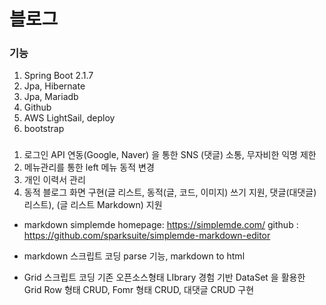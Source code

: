 # 블로그


### 기능
1. Spring Boot 2.1.7
2. Jpa, Hibernate
3. Jpa, Mariadb
4. Github
5. AWS LightSail, deploy
6. bootstrap

###
1. 로그인 API 연동(Google, Naver) 을 통한 SNS (댓글) 소통, 무자비한 익명 제한
2. 메뉴관리를 통한 left 메뉴 동적 변경
3. 개인 이력서 관리
4. 동적 블로그 화면 구현(글 리스트, 동적(글, 코드, 이미지) 쓰기 지원, 댓글(대댓글) 리스트), (글 리스트 Markdown) 지원



- markdown
simplemde
homepage: https://simplemde.com/
github : https://github.com/sparksuite/simplemde-markdown-editor

- markdown
스크립트 코딩
parse 기능, markdown to html 

- Grid
스크립트 코딩
기존 오픈소스형태 LIbrary 경험 기반 DataSet 을 활용한 Grid Row 형태 CRUD, Fomr 형태 CRUD, 대댓글 CRUD 구현
